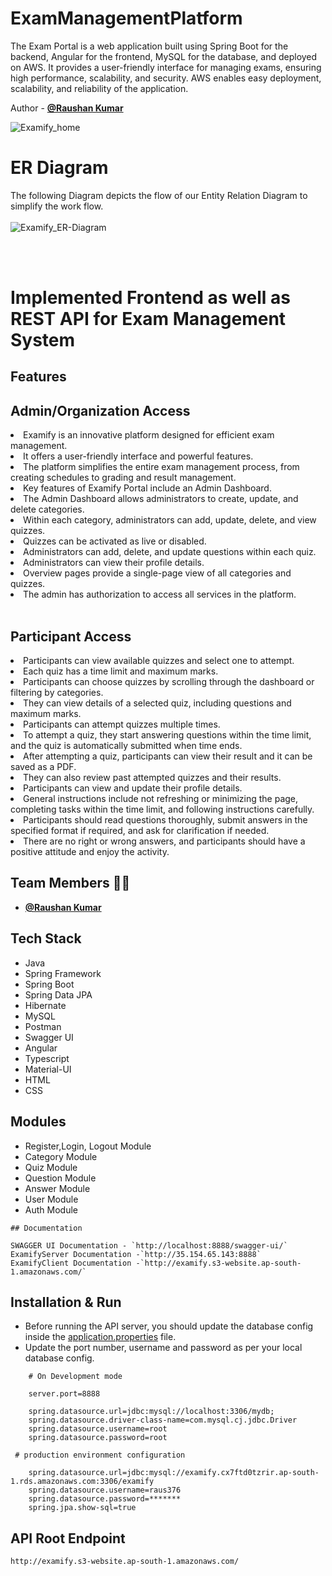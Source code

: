 # ExamManagementPlatform
The Exam Portal is a web application built using Spring Boot for the backend, Angular for the frontend, MySQL for the database, and deployed on AWS. It provides a user-friendly interface for managing exams, ensuring high performance, scalability, and security. AWS enables easy deployment, scalability, and reliability of the application.

<!-- ============================================  AUTHOR ======================================================  -->

Author - **[@Raushan Kumar](https://github.com/raus376)**

![Examify_home](https://github.com/raus376/ExamManagementPlatform/assets/48019264/d9793ade-000f-497c-bbeb-d590ac76260d)


<!-- ============================================  ER - DIAGRAM ======================================================  -->

# ER Diagram

The following Diagram depicts the flow of our Entity Relation Diagram to simplify the work flow.
<br>
<br>
![Examify_ER-Diagram](https://github.com/raus376/ExamManagementPlatform/assets/48019264/9bac5a3c-1f8f-4631-bf8a-70b0c7f6323e)

<br>
<br>

<!-- ============================================  TITLE ======================================================  -->
# Implemented Frontend as well as REST API for Exam Management System

<!-- ============================================  DETAILS ======================================================  -->
## Features

<h2>Admin/Organization Access</h2>
<li>Examify is an innovative platform designed for efficient exam management.</li>
<li>It offers a user-friendly interface and powerful features.</li>
<li>The platform simplifies the entire exam management process, from creating schedules to grading and result management.</li>
<li>Key features of Examify Portal include an Admin Dashboard.</li>
<li>The Admin Dashboard allows administrators to create, update, and delete categories.</li>
<li>Within each category, administrators can add, update, delete, and view quizzes.</li>
<li>Quizzes can be activated as live or disabled.</li>
<li>Administrators can add, delete, and update questions within each quiz.</li>
<li>Administrators can view their profile details.</li>
<li>Overview pages provide a single-page view of all categories and quizzes.</li>
<li>The admin has authorization to access all services in the platform.</li>
<br>
<h2>Participant Access</h2>
<li>Participants can view available quizzes and select one to attempt.</li>
<li>Each quiz has a time limit and maximum marks.</li>
<li>Participants can choose quizzes by scrolling through the dashboard or filtering by categories.</li>
<li>They can view details of a selected quiz, including questions and maximum marks.</li>
<li>Participants can attempt quizzes multiple times.</li>
<li>To attempt a quiz, they start answering questions within the time limit, and the quiz is automatically submitted when time ends.</li>
<li>After attempting a quiz, participants can view their result and it can be saved as a PDF.</li>
<li>They can also review past attempted quizzes and their results.</li>
<li>Participants can view and update their profile details.</li>
<li>General instructions include not refreshing or minimizing the page, completing tasks within the time limit, and following instructions carefully.</li>
<li>Participants should read questions thoroughly, submit answers in the specified format if required, and ask for clarification if needed.</li>
<li>There are no right or wrong answers, and participants should have a positive attitude and enjoy the activity.</li>

 

<!-- ============================================  CONTRIBUTORS ======================================================  -->
## Team Members 👨‍💻
  - **[@Raushan Kumar](https://github.com/raus376)**

<!-- ============================================  TECH STACK ======================================================  -->

## Tech Stack

* Java
* Spring Framework
* Spring Boot
* Spring Data JPA
* Hibernate
* MySQL
* Postman
* Swagger UI
* Angular
* Typescript
* Material-UI
* HTML
* CSS

<!-- ============================================  MODULES ======================================================  -->

## Modules

* Register,Login, Logout Module
* Category Module
* Quiz Module
* Question Module
* Answer Module
* User Module
* Auth Module



<!-- ============================================  DOCUMENTATION ======================================================  -->

```
## Documentation

SWAGGER UI Documentation - `http://localhost:8888/swagger-ui/`
ExamifyServer Documentation -`http://35.154.65.143:8888`
ExamifyClient Documentation -`http://examify.s3-website.ap-south-1.amazonaws.com/`

```

<!-- ============================================  INSTALLATION AND RUN ======================================================  -->

## Installation & Run

* Before running the API server, you should update the database config inside the [application.properties](E-Commerce-Backend\src\main\resources\application.properties) file. 
* Update the port number, username and password as per your local database config.

```
    # On Development mode

    server.port=8888

    spring.datasource.url=jdbc:mysql://localhost:3306/mydb;
    spring.datasource.driver-class-name=com.mysql.cj.jdbc.Driver
    spring.datasource.username=root
    spring.datasource.password=root

```
```
 # production environment configuration

    spring.datasource.url=jdbc:mysql://examify.cx7ftd0tzrir.ap-south-1.rds.amazonaws.com:3306/examify
    spring.datasource.username=raus376
    spring.datasource.password=*******
    spring.jpa.show-sql=true

```    

<!-- ============================================  API ROOT ENDPOINTS ======================================================  -->

## API Root Endpoint

`http://examify.s3-website.ap-south-1.amazonaws.com/`

